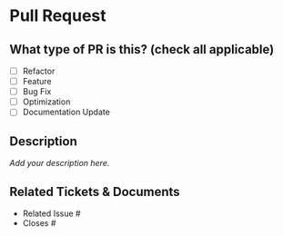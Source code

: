 # Pull Request

## What type of PR is this? (check all applicable)

- [ ] Refactor
- [ ] Feature
- [ ] Bug Fix
- [ ] Optimization
- [ ] Documentation Update

## Description

_Add your description here._

## Related Tickets & Documents

- Related Issue #
- Closes #

<!-- 
## Added/updated tests?

- [ ] Yes, added
- [ ] Yes, updated
- [ ] No, and this is why: _please replace this line with details on why tests have not been included_ 
-->